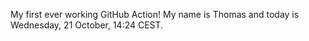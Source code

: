 My first ever working GitHub Action!
My name is Thomas and today is Wednesday, 21 October, 14:24 CEST. 
